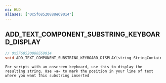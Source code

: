 ```yaml
---
ns: HUD
aliases: ["0x5f68520888e69014"]
---
```

## ADD_TEXT_COMPONENT_SUBSTRING_KEYBOARD_DISPLAY

```c
// 0x5F68520888E69014
void ADD_TEXT_COMPONENT_SUBSTRING_KEYBOARD_DISPLAY(string StringContainingKeysTypedByPlayer);
```

```
For scripts with an onscreen keyboard, use this to display the resulting string. Use ~a~ to mark the position in your line of text where you want this substring inserted
```
